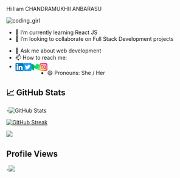 Hi I am CHANDRAMUKHII ANBARASU

![coding_girl](https://user-images.githubusercontent.com/91167654/186677381-86fa583e-c48d-4ad5-a52f-4efbf3cf32ff.gif)

<!-- - 🔭 I’m currently working on  -->
- 🌱 I’m currently learning React JS
- 👯 I’m looking to collaborate on Full Stack Development projects
<!-- - 🤔 I’m looking for help with ... -->
- 💬 Ask me about web development
- 📫 How to reach me:
-   <a href="https://www.linkedin.com/in/chandramukhii-anbarasu/"><img align="left" src="https://raw.githubusercontent.com/CHANDRAMUKHII/CHANDRAMUKHII/main/images/linkedin.png" alt="chandramukhii | LinkedIn" width="21px"/></a>
 <a href="https://twitter.com/Mukhii30?t=QxFirnM267OypAOfN2oRFA&s=09"><img align="left" src="https://raw.githubusercontent.com/CHANDRAMUKHII/CHANDRAMUKHII/main/images/twitter.png" alt="chandramukhii | Twitter" width="21px"/></a>
 <a href="https://medium.com/@chandramukhiianbarasu"><img align="left" src="https://raw.githubusercontent.com/CHANDRAMUKHII/CHANDRAMUKHII/main/images/medium.png" alt="chandramukhii | Medium" width="21px"/></a>
 <a href="https://www.instagram.com/mukhii_anbarasu/"><img align="left" src="https://raw.githubusercontent.com/CHANDRAMUKHII/CHANDRAMUKHII/main/images/instagram.png" alt="chandramukhii | Instagram" width="21px"/></a>
- 😄 Pronouns: She / Her
<!-- - ⚡ Fun fact: ... -->


 
## 📈 GitHub Stats
-![GitHub Stats](https://github-readme-stats.vercel.app/api?username=CHANDRAMUKHII&theme=radical)

[![GitHub Streak](https://github-readme-streak-stats.herokuapp.com/?user=CHANDRAMUKHII&theme=dark)](https://git.io/streak-stats)

![](https://github-readme-stats.vercel.app/api/top-langs/?username=CHANDRAMUKHII&theme=merko&hide_border=false&include_all_commits=true&count_private=true&layout=compact)

## Profile Views
-![](https://komarev.com/ghpvc/?username=CHANDRAMUKHII&color=ff69b4&style=plastic)
 
 
